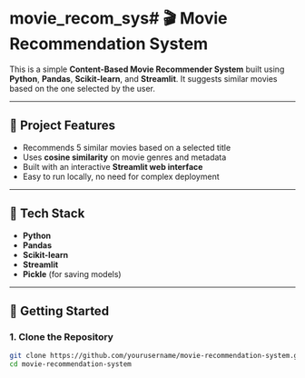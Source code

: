 # movie_recom_sys# 🎬 Movie Recommendation System

This is a simple **Content-Based Movie Recommender System** built using **Python**, **Pandas**, **Scikit-learn**, and **Streamlit**. It suggests similar movies based on the one selected by the user.

---

## 📌 Project Features

- Recommends 5 similar movies based on a selected title
- Uses **cosine similarity** on movie genres and metadata
- Built with an interactive **Streamlit web interface**
- Easy to run locally, no need for complex deployment

---

## 🧠 Tech Stack

- **Python**
- **Pandas**
- **Scikit-learn**
- **Streamlit**
- **Pickle** (for saving models)

---

## 🚀 Getting Started

### 1. Clone the Repository

```bash
git clone https://github.com/yourusername/movie-recommendation-system.git
cd movie-recommendation-system
